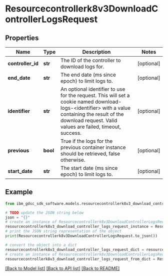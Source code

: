 # Resourcecontrollerk8v3DownloadControllerLogsRequest


## Properties

Name | Type | Description | Notes
------------ | ------------- | ------------- | -------------
**controller_id** | **str** | The ID of the controller to download logs for. | [optional] 
**end_date** | **str** | The end date (ms since epoch) to limit logs to. | [optional] 
**identifier** | **str** | An optional identifier to use for the request. This will set a cookie named download-logs-&lt;identifier&gt; with a value containing the result of the download request. Valid values are failed, timeout, success. | [optional] 
**previous** | **bool** | True if the logs for the previous container instance should be retrieved, false otherwise. | [optional] 
**start_date** | **str** | The start date (ms since epoch) to limit logs to. | [optional] 

## Example

```python
from ibm_gdsc_sdk_software.models.resourcecontrollerk8v3_download_controller_logs_request import Resourcecontrollerk8v3DownloadControllerLogsRequest

# TODO update the JSON string below
json = "{}"
# create an instance of Resourcecontrollerk8v3DownloadControllerLogsRequest from a JSON string
resourcecontrollerk8v3_download_controller_logs_request_instance = Resourcecontrollerk8v3DownloadControllerLogsRequest.from_json(json)
# print the JSON string representation of the object
print(Resourcecontrollerk8v3DownloadControllerLogsRequest.to_json())

# convert the object into a dict
resourcecontrollerk8v3_download_controller_logs_request_dict = resourcecontrollerk8v3_download_controller_logs_request_instance.to_dict()
# create an instance of Resourcecontrollerk8v3DownloadControllerLogsRequest from a dict
resourcecontrollerk8v3_download_controller_logs_request_from_dict = Resourcecontrollerk8v3DownloadControllerLogsRequest.from_dict(resourcecontrollerk8v3_download_controller_logs_request_dict)
```
[[Back to Model list]](../README.md#documentation-for-models) [[Back to API list]](../README.md#documentation-for-api-endpoints) [[Back to README]](../README.md)


